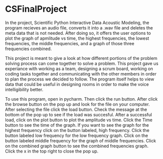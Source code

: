 # CSFinalProject
In the project, Scientific Python Interactive Data Acoustic Modeling, the program recieves an audio file, converts it into a .wav file and deletes the meta data that is not needed. After doing so, it offers the user options to plot the graph of apmlitude vs time, the highest frequencies, the lowest frequencies, the middle frequencies, and a graph of those three frequencies combined.

This project is meant to give a look at how different portions of the problem solving process can come together to solve a problem. This project gave us experiance with working as a team, designing a scrum board, working on coding tasks together and communicating with the other members in order to plan the process we decided to follow. The program itself helps to view data that could be useful in designing rooms in order to make the voice intelligibility better.

To use this program, open in pycharm. Then click the run button. After click the browse button on the pop up and look for the file on your computer. After selecting the file click the load button. Check the message at the bottom of the pop up to see if the load was succesful. After a successful load, click on the plot button to plot the amplitude vs time. Click the Time button to see the time of the graph.  If you want to see the graph for the highest frequency click on the button labeled, high frequency. Click the button labeled low frequency for the low frequency graph. Click on the button labeled middle frequency for the graph of middle frequencies. Click on the combined graph button to see the combined frequencies graph. Click the x in the top right to close the pop up.
